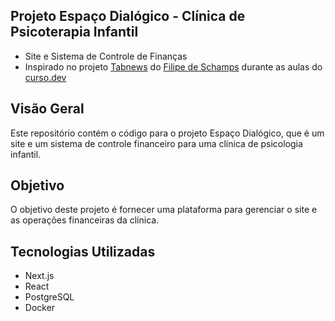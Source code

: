 ## Projeto Espaço Dialógico - Clínica de Psicoterapia Infantil

- Site e Sistema de Controle de Finanças
- Inspirado no projeto [Tabnews](https://github.com/filipedeschamps/tabnews.com.br) do [Filipe de Schamps](https://github.com/filipedeschamps) durante as aulas do [curso.dev](https://curso.dev/)

## Visão Geral

Este repositório contém o código para o projeto Espaço Dialógico, que é um site e um sistema de controle financeiro para uma clínica de psicologia infantil.

## Objetivo

O objetivo deste projeto é fornecer uma plataforma para gerenciar o site e as operações financeiras da clínica.

## Tecnologias Utilizadas

- Next.js
- React
- PostgreSQL
- Docker

